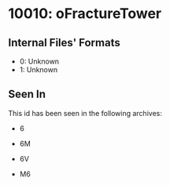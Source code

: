 # 10010: oFractureTower

## Internal Files' Formats
- 0: Unknown
- 1: Unknown

## Seen In

This id has been seen in the following archives:  

- 6  

- 6M  

- 6V  

- M6  
